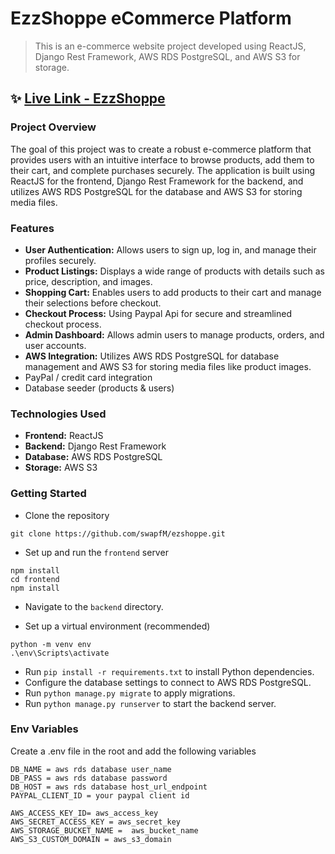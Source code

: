 # EzzShoppe eCommerce Platform

> This is an e-commerce website project developed using ReactJS, Django Rest Framework, AWS RDS PostgreSQL, and AWS S3 for storage.

## ✨ [Live Link - EzzShoppe](https://ezzshoppe-9e2a87ca9ef0.herokuapp.com/)

### Project Overview

The goal of this project was to create a robust e-commerce platform that provides users with an intuitive interface to browse products, add them to their cart, and complete purchases securely. The application is built using ReactJS for the frontend, Django Rest Framework for the backend, and utilizes AWS RDS PostgreSQL for the database and AWS S3 for storing media files.

### Features

- __User Authentication:__ Allows users to sign up, log in, and manage their profiles securely.
- __Product Listings:__  Displays a wide range of products with details such as price, description, and images.
- __Shopping Cart:__  Enables users to add products to their cart and manage their selections before checkout.
- __Checkout Process:__ Using Paypal Api for secure and streamlined checkout process.
- __Admin Dashboard:__ Allows admin users to manage products, orders, and user accounts.
- __AWS Integration:__ Utilizes AWS RDS PostgreSQL for database management and AWS S3 for storing media files like product images.
- PayPal / credit card integration
- Database seeder (products & users)

### Technologies Used

- __Frontend:__ ReactJS
- __Backend:__ Django Rest Framework
- __Database:__ AWS RDS PostgreSQL
- __Storage:__ AWS S3

### Getting Started

-  Clone the repository
```
git clone https://github.com/swapfM/ezshoppe.git
```
- Set up and run the `frontend` server
```
npm install
cd frontend
npm install
```
- Navigate to the `backend` directory.

- Set up a virtual environment (recommended)
```
python -m venv env
.\env\Scripts\activate
```
- Run `pip install -r requirements.txt` to install Python dependencies.
- Configure the database settings to connect to AWS RDS PostgreSQL.
- Run `python manage.py migrate` to apply migrations.
- Run `python manage.py runserver` to start the backend server.


### Env Variables

Create a .env file in the root and add the following variables

```
DB_NAME = aws rds database user_name
DB_PASS = aws rds database password
DB_HOST = aws rds database host_url_endpoint
PAYPAL_CLIENT_ID = your paypal client id

AWS_ACCESS_KEY_ID= aws_access_key
AWS_SECRET_ACCESS_KEY = aws_secret_key
AWS_STORAGE_BUCKET_NAME =  aws_bucket_name
AWS_S3_CUSTOM_DOMAIN = aws_s3_domain
```

